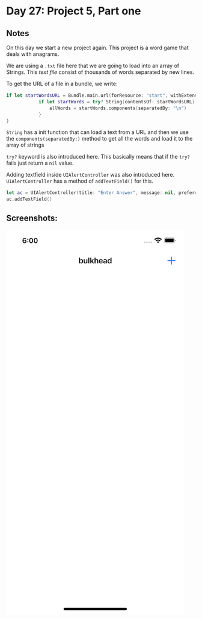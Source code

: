 # Day 27: Project 5, Part one

## Notes
On this day we start a new project again. This project is a word game that deals with anagrams.


We are using a `.txt` file here that we are going to load into an array of Strings. This _text file_ consist of thousands of words separated by new lines.

To get the URL of a file in a bundle, we write:
```swift
if let startWordsURL = Bundle.main.url(forResource: "start", withExtension: ".txt") {
            if let startWords = try? String(contentsOf: startWordsURL) {
                allWords = startWords.components(separatedBy: "\n")
            }
}
```

`String` has a init function that can load a text from a URL and then we use the `components(separatedBy:)` method to get all the words and load it to the array of strings

`try?` keyword is also introduced here. This basically means that if the `try?` fails just return a `nil` value.

Adding textfield inside `UIAlertController` was also introduced here. `UIAlertController` has a method of `addTextField()` for this.
```swift
let ac = UIAlertController(title: "Enter Answer", message: nil, preferredStyle: .alert)
ac.addTextField()
```

## Screenshots:
![App-Screenshot](documentation/1.png)
